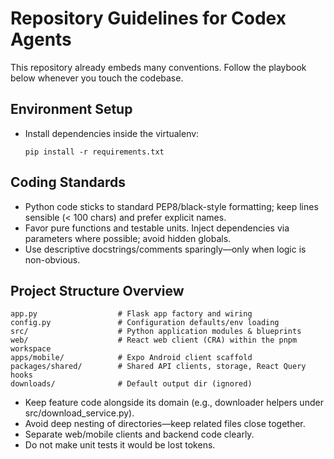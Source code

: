 ﻿# Repository Guidelines for Codex Agents

This repository already embeds many conventions. Follow the playbook below whenever you touch the codebase.

## Environment Setup
- Install dependencies inside the virtualenv:
  ```
  pip install -r requirements.txt
  ```

## Coding Standards
- Python code sticks to standard PEP8/black-style formatting; keep lines sensible (< 100 chars) and prefer explicit names.
- Favor pure functions and testable units. Inject dependencies via parameters where possible; avoid hidden globals.
- Use descriptive docstrings/comments sparingly—only when logic is non-obvious.

## Project Structure Overview
```
app.py                  # Flask app factory and wiring
config.py               # Configuration defaults/env loading
src/                    # Python application modules & blueprints
web/                    # React web client (CRA) within the pnpm workspace
apps/mobile/            # Expo Android client scaffold
packages/shared/        # Shared API clients, storage, React Query hooks
downloads/              # Default output dir (ignored)
```
- Keep feature code alongside its domain (e.g., downloader helpers under src/download_service.py).
- Avoid deep nesting of directories—keep related files close together.
- Separate web/mobile clients and backend code clearly.
- Do not make unit tests it would be lost tokens. 
